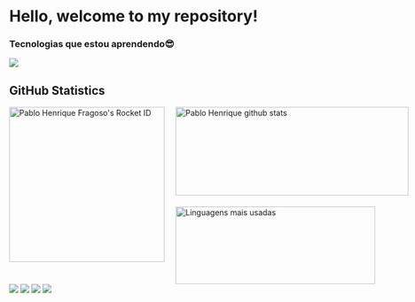 <H1>Hello, welcome to my repository!</H1>

<div><h3>Tecnologias que estou aprendendo😎</h3></div>

 <p align="start">
  <a href="https://skillicons.dev">
    <img src="https://skillicons.dev/icons?i=figma,github,git,vscode,html,css,vue,react,nodejs,javascript,typescript,sql" />
  </a>
</p>
  
## **GitHub Statistics**


<div style="display: flex; justify-content: space-between; align-items: flex-start; gap: 20px;">
  <!-- Card Rocket ID (Esquerda) -->
  <div>
    <img src="https://app.rocketseat.com.br/api/rocketid/share?slug=fragosoph-dev&type=card" 
         width="280" 
         alt="Pablo Henrique Fragoso's Rocket ID"/>
  </div>
  
  <!-- GitHub Stats (Direita - em coluna) -->
  <div style="display: flex; flex-direction: column; gap: 20px;">
    <a href="https://github.com/fragoso-dev">
      <img src="https://github-readme-stats.vercel.app/api?username=fragoso-dev&show_icons=true&theme=dark&line_height=33&count_private=true" 
           alt="Pablo Henrique github stats" 
           height="160" 
           width="420"/>
    </a>
    <a href="https://github.com/fragoso-dev">
      <img src="https://github-readme-stats.vercel.app/api/top-langs/?username=fragoso-dev&langs_count=7&theme=dark&hide_langs_below=1&layout=compact"  
           alt="Linguagens mais usadas" 
           height="140" 
           width="360"/>
    </a>
  </div>
</div>

<div> 
<!--   <a href="https://www.youtube.com/channel/UC_-uuuZbY0AAt9CViNzvc-Q" target="_blank"><img src="https://img.shields.io/badge/YouTube-FF0000?style=for-the-badge&logo=youtube&logoColor=white" target="_blank"></a> -->
  <a href="https://www.instagram.com/fragosoph?igsh=YjlhMHd4MnF4MWg1" target="_blank"><img src="https://img.shields.io/badge/-Instagram-%23E4405F?style=for-the-badge&logo=instagram&logoColor=white" target="_blank"></a>
  <a href="https://discord.gg/G9GPg5SA75" target="_blank"><img src="https://img.shields.io/badge/Discord-7289DA?style=for-the-badge&logo=discord&logoColor=white" target="_blank"></a> 
  <a href = "mailto:fragosoph.dev@gmail.com"><img src="https://img.shields.io/badge/-Gmail-%23333?style=for-the-badge&logo=gmail&logoColor=white" target="_blank"></a>
  <a href="https://www.linkedin.com/in/pablo-henrique-4254bb340" target="_blank"><img src="https://img.shields.io/badge/-LinkedIn-%230077B5?style=for-the-badge&logo=linkedin&logoColor=white" target="_blank"></a> 

 
</div>
